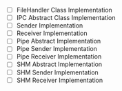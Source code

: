- [ ] FileHandler Class Implementation
- [ ] IPC Abstract Class Implementation
- [ ] Sender Implementation
- [ ] Receiver Implementation
- [ ] Pipe Abstract Implementation
- [ ] Pipe Sender Implementation
- [ ] Pipe Receiver Implementation
- [ ] SHM Abstract Implementation
- [ ] SHM Sender Implementation
- [ ] SHM Receiver Implementation
